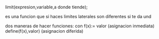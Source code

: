 limit(expresion,variable,a donde tiende);

es una funcion que si haces limites laterales son diferentes si te da und

dos maneras de hacer funciones:
 con f(x):= valor (asignacion inmediata)
 define(f(x),valor) (asignacion diferida)